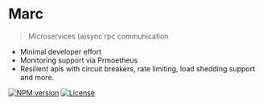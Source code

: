 
# Marc
> Microservices (a)sync rpc communication

- Minimal developer effort
- Monitoring support via Prmoetheus
- Resilient apis with circuit breakers, rate limiting, load shedding support and more.

[![NPM version](https://img.shields.io/npm/v/@uc-engg/openapi-rpc-node)](https://www.npmjs.com/package/@uc-engg/openapi-rpc-node)
[![License](https://img.shields.io/badge/license-MIT-green)](https://github.com/urbanclap-engg/motion/blob/main/LICENSE)
<br />

<br />
<!-- img width="700" alt="image" src="assets/motion_logo2.gif"-- >
